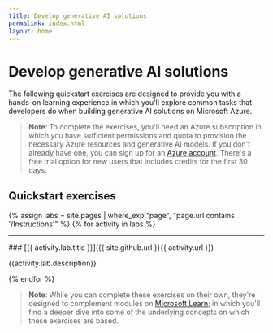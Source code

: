 ```yaml
---
title: Develop generative AI solutions
permalink: index.html
layout: home
---
```


# Develop generative AI solutions

The following quickstart exercises are designed to provide you with a hands-on learning experience in which you'll explore common tasks that developers do when building generative AI solutions on Microsoft Azure.

> **Note**: To complete the exercises, you'll need an Azure subscription in which you have sufficient permissions and quota to provision the necessary Azure resources and generative AI models. If you don't already have one, you can sign up for an [Azure account](https://azure.microsoft.com/free). There's a free trial option for new users that includes credits for the first 30 days.

## Quickstart exercises

{% assign labs = site.pages | where_exp:"page", "page.url contains '/Instructions'" %}
{% for activity in labs  %}
<hr>
### [{{ activity.lab.title }}]({{ site.github.url }}{{ activity.url }})

{{activity.lab.description}}

{% endfor %}

> **Note**: While you can complete these exercises on their own, they're designed to complement modules on [Microsoft Learn](https://learn.microsoft.com/training/paths/create-custom-copilots-ai-studio/); in which you'll find a deeper dive into some of the underlying concepts on which these exercises are based.
